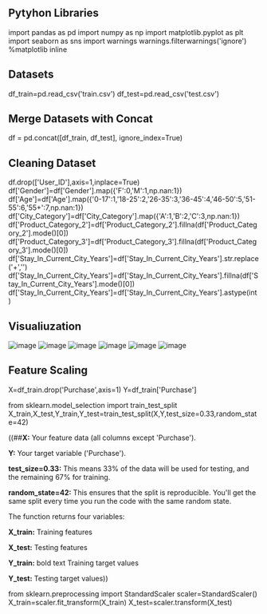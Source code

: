 ## Pytyhon Libraries 
import pandas as pd
import numpy as np
import matplotlib.pyplot as plt
import seaborn as sns
import warnings
warnings.filterwarnings('ignore')
%matplotlib inline

## Datasets
df_train=pd.read_csv('train.csv')
df_test=pd.read_csv('test.csv')

## Merge Datasets with Concat
df = pd.concat([df_train, df_test], ignore_index=True)

## Cleaning Dataset
df.drop(['User_ID'],axis=1,inplace=True)
df['Gender']=df['Gender'].map({'F':0,'M':1,np.nan:1})
df['Age']=df['Age'].map({'0-17':1,'18-25':2,'26-35':3,'36-45':4,'46-50':5,'51-55':6,'55+':7,np.nan:1})
df['City_Category']=df['City_Category'].map({'A':1,'B':2,'C':3,np.nan:1})
df['Product_Category_2']=df['Product_Category_2'].fillna(df['Product_Category_2'].mode()[0])
df['Product_Category_3']=df['Product_Category_3'].fillna(df['Product_Category_3'].mode()[0])
df['Stay_In_Current_City_Years']=df['Stay_In_Current_City_Years'].str.replace('+','')
df['Stay_In_Current_City_Years']=df['Stay_In_Current_City_Years'].fillna(df['Stay_In_Current_City_Years'].mode()[0])
df['Stay_In_Current_City_Years']=df['Stay_In_Current_City_Years'].astype(int)

## Visualiuzation
![image](https://github.com/user-attachments/assets/9b259589-8272-4f55-b287-8aa67d167886)
![image](https://github.com/user-attachments/assets/b8ffe59b-e6e0-4536-b74f-e086b140ab68)
![image](https://github.com/user-attachments/assets/7c4e496c-115b-42d0-8521-a4e29e1fd2b2)
![image](https://github.com/user-attachments/assets/ee8df478-019b-486b-ac9a-0d9e60e334d7)
![image](https://github.com/user-attachments/assets/7809218f-ec21-4bde-80cb-029f7db1c4c7)
![image](https://github.com/user-attachments/assets/1f261805-d83d-444a-85d4-5d691542d23e)

## Feature Scaling

X=df_train.drop('Purchase',axis=1)
Y=df_train['Purchase']

from sklearn.model_selection import train_test_split
X_train,X_test,Y_train,Y_test=train_test_split(X,Y,test_size=0.33,random_state=42)


((##**X:** Your feature data (all columns except 'Purchase').

**Y:** Your target variable ('Purchase').

**test_size=0.33:** This means 33% of the data will be used for testing, and the remaining 67% for training.

**random_state=42:** This ensures that the split is reproducible. You'll get the same split every time you run the code with the same random state.

The function returns four variables:

**X_train:** Training features

**X_test:** Testing features

**Y_train:** bold text Training target values

**Y_test:** Testing target values))


from sklearn.preprocessing import StandardScaler
scaler=StandardScaler()
X_train=scaler.fit_transform(X_train)
X_test=scaler.transform(X_test)







